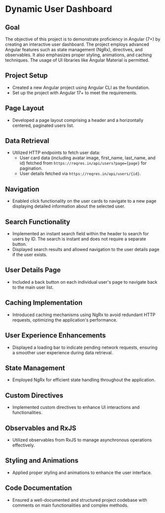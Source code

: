 # Dynamic User Dashboard

## Goal
The objective of this project is to demonstrate proficiency in Angular (7+) by creating an interactive user dashboard. The project employs advanced Angular features such as state management (NgRx), directives, and observables. It also emphasizes proper styling, animations, and caching techniques. The usage of UI libraries like Angular Material is permitted.

## Project Setup
- Created a new Angular project using Angular CLI as the foundation.
- Set up the project with Angular 17+ to meet the requirements.

## Page Layout
- Developed a page layout comprising a header and a horizontally centered, paginated users list.
  
## Data Retrieval
- Utilized HTTP endpoints to fetch user data:
  - User card data (including avatar image, first_name, last_name, and id) fetched from `https://reqres.in/api/users?page={page}` for pagination.
  - User details fetched via `https://reqres.in/api/users/{id}`.

## Navigation
- Enabled click functionality on the user cards to navigate to a new page displaying detailed information about the selected user.

## Search Functionality
- Implemented an instant search field within the header to search for users by ID. The search is instant and does not require a separate button.
- Displayed search results and allowed navigation to the user details page if the user exists.

## User Details Page
- Included a back button on each individual user's page to navigate back to the main user list.

## Caching Implementation
- Introduced caching mechanisms using NgRx to avoid redundant HTTP requests, optimizing the application's performance.

## User Experience Enhancements
- Displayed a loading bar to indicate pending network requests, ensuring a smoother user experience during data retrieval.

## State Management
- Employed NgRx for efficient state handling throughout the application.

## Custom Directives
- Implemented custom directives to enhance UI interactions and functionalities.

## Observables and RxJS
- Utilized observables from RxJS to manage asynchronous operations effectively.

## Styling and Animations
- Applied proper styling and animations to enhance the user interface.

## Code Documentation
- Ensured a well-documented and structured project codebase with comments on main functionalities and complex methods.
